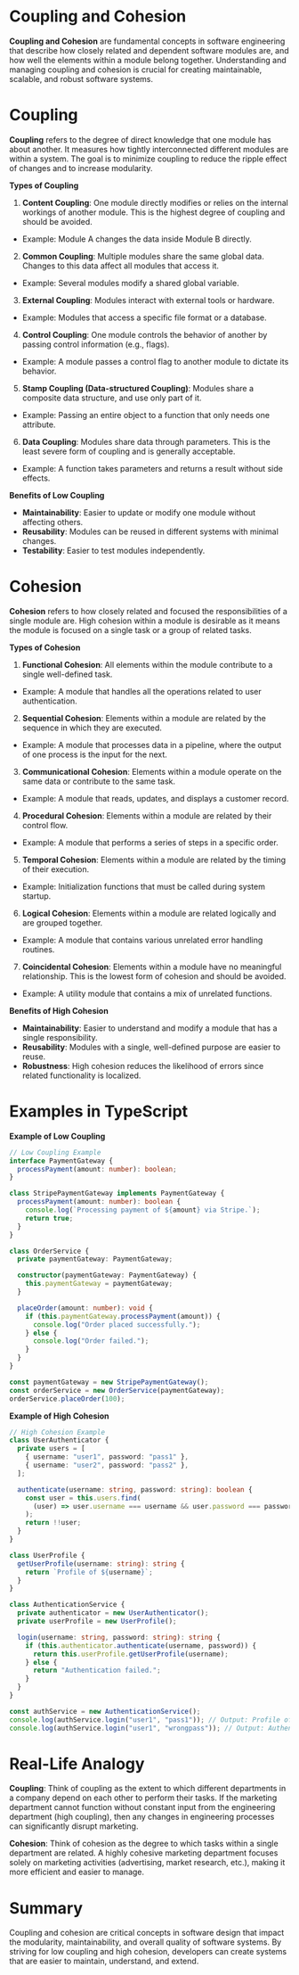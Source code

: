 # Coupling and Cohesion

**Coupling and Cohesion** are fundamental concepts in software engineering that describe how closely related and dependent software modules are, and how well the elements within a module belong together. Understanding and managing coupling and cohesion is crucial for creating maintainable, scalable, and robust software systems.

# Coupling

**Coupling** refers to the degree of direct knowledge that one module has about another. It measures how tightly interconnected different modules are within a system. The goal is to minimize coupling to reduce the ripple effect of changes and to increase modularity.

**Types of Coupling**

1. **Content Coupling**: One module directly modifies or relies on the internal workings of another module. This is the highest degree of coupling and should be avoided.

- Example: Module A changes the data inside Module B directly.

2. **Common Coupling**: Multiple modules share the same global data. Changes to this data affect all modules that access it.

- Example: Several modules modify a shared global variable.

3. **External Coupling**: Modules interact with external tools or hardware.

- Example: Modules that access a specific file format or a database.

4. **Control Coupling**: One module controls the behavior of another by passing control information (e.g., flags).

- Example: A module passes a control flag to another module to dictate its behavior.

5. **Stamp Coupling (Data-structured Coupling)**: Modules share a composite data structure, and use only part of it.

- Example: Passing an entire object to a function that only needs one attribute.

6. **Data Coupling**: Modules share data through parameters. This is the least severe form of coupling and is generally acceptable.

- Example: A function takes parameters and returns a result without side effects.

**Benefits of Low Coupling**

- **Maintainability**: Easier to update or modify one module without affecting others.
- **Reusability**: Modules can be reused in different systems with minimal changes.
- **Testability**: Easier to test modules independently.

# Cohesion

**Cohesion** refers to how closely related and focused the responsibilities of a single module are. High cohesion within a module is desirable as it means the module is focused on a single task or a group of related tasks.

**Types of Cohesion**

1. **Functional Cohesion**: All elements within the module contribute to a single well-defined task.

- Example: A module that handles all the operations related to user authentication.

2. **Sequential Cohesion**: Elements within a module are related by the sequence in which they are executed.

- Example: A module that processes data in a pipeline, where the output of one process is the input for the next.

3. **Communicational Cohesion**: Elements within a module operate on the same data or contribute to the same task.

- Example: A module that reads, updates, and displays a customer record.

4. **Procedural Cohesion**: Elements within a module are related by their control flow.

- Example: A module that performs a series of steps in a specific order.

5. **Temporal Cohesion**: Elements within a module are related by the timing of their execution.

- Example: Initialization functions that must be called during system startup.

6. **Logical Cohesion**: Elements within a module are related logically and are grouped together.

- Example: A module that contains various unrelated error handling routines.

7. **Coincidental Cohesion**: Elements within a module have no meaningful relationship. This is the lowest form of cohesion and should be avoided.

- Example: A utility module that contains a mix of unrelated functions.

**Benefits of High Cohesion**

- **Maintainability**: Easier to understand and modify a module that has a single responsibility.
- **Reusability**: Modules with a single, well-defined purpose are easier to reuse.
- **Robustness**: High cohesion reduces the likelihood of errors since related functionality is localized.

# Examples in TypeScript

**Example of Low Coupling**

```typescript
// Low Coupling Example
interface PaymentGateway {
  processPayment(amount: number): boolean;
}

class StripePaymentGateway implements PaymentGateway {
  processPayment(amount: number): boolean {
    console.log(`Processing payment of ${amount} via Stripe.`);
    return true;
  }
}

class OrderService {
  private paymentGateway: PaymentGateway;

  constructor(paymentGateway: PaymentGateway) {
    this.paymentGateway = paymentGateway;
  }

  placeOrder(amount: number): void {
    if (this.paymentGateway.processPayment(amount)) {
      console.log("Order placed successfully.");
    } else {
      console.log("Order failed.");
    }
  }
}

const paymentGateway = new StripePaymentGateway();
const orderService = new OrderService(paymentGateway);
orderService.placeOrder(100);
```

**Example of High Cohesion**

```typescript
// High Cohesion Example
class UserAuthenticator {
  private users = [
    { username: "user1", password: "pass1" },
    { username: "user2", password: "pass2" },
  ];

  authenticate(username: string, password: string): boolean {
    const user = this.users.find(
      (user) => user.username === username && user.password === password
    );
    return !!user;
  }
}

class UserProfile {
  getUserProfile(username: string): string {
    return `Profile of ${username}`;
  }
}

class AuthenticationService {
  private authenticator = new UserAuthenticator();
  private userProfile = new UserProfile();

  login(username: string, password: string): string {
    if (this.authenticator.authenticate(username, password)) {
      return this.userProfile.getUserProfile(username);
    } else {
      return "Authentication failed.";
    }
  }
}

const authService = new AuthenticationService();
console.log(authService.login("user1", "pass1")); // Output: Profile of user1
console.log(authService.login("user1", "wrongpass")); // Output: Authentication failed.
```

# Real-Life Analogy

**Coupling**: Think of coupling as the extent to which different departments in a company depend on each other to perform their tasks. If the marketing department cannot function without constant input from the engineering department (high coupling), then any changes in engineering processes can significantly disrupt marketing.

**Cohesion**: Think of cohesion as the degree to which tasks within a single department are related. A highly cohesive marketing department focuses solely on marketing activities (advertising, market research, etc.), making it more efficient and easier to manage.

# Summary

Coupling and cohesion are critical concepts in software design that impact the modularity, maintainability, and overall quality of software systems. By striving for low coupling and high cohesion, developers can create systems that are easier to maintain, understand, and extend.
